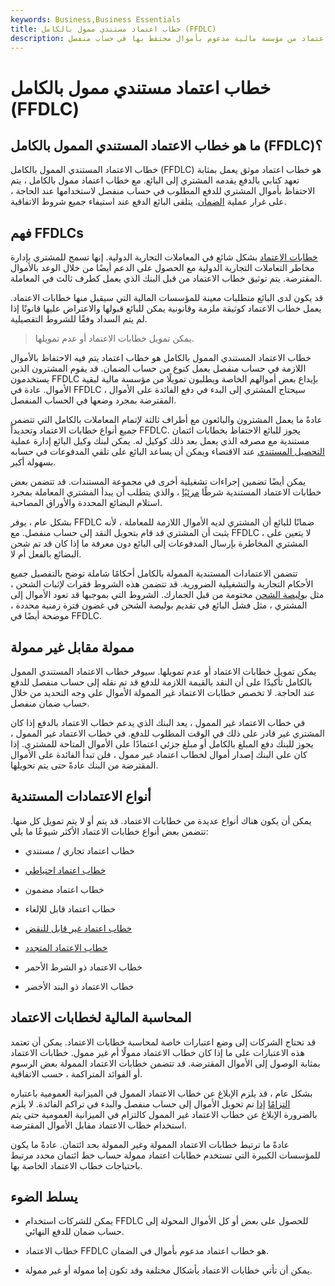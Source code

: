 ```yaml
---
keywords: Business,Business Essentials
title: خطاب اعتماد مستندي ممول بالكامل (FFDLC)
description: خطاب الاعتماد المستندي الممول بالكامل هو خطاب اعتماد من مؤسسة مالية مدعوم بأموال محتفظ بها في حساب منفصل.
---
```


# خطاب اعتماد مستندي ممول بالكامل (FFDLC)
## ما هو خطاب الاعتماد المستندي الممول بالكامل (FFDLC)؟

خطاب الاعتماد المستندي الممول بالكامل (FFDLC) هو خطاب اعتماد موثق يعمل بمثابة تعهد كتابي بالدفع يقدمه المشتري إلى البائع. مع خطاب اعتماد ممول بالكامل ، يتم الاحتفاظ بأموال المشتري للدفع المطلوب في حساب منفصل لاستخدامها عند الحاجة ، على غرار عملية [الضمان](/escrow). يتلقى البائع الدفع عند استيفاء جميع شروط الاتفاقية.

## فهم FFDLCs

[خطابات الاعتماد](/letterofcredit) بشكل شائع في المعاملات التجارية الدولية. إنها تسمح للمشتري بإدارة مخاطر التعاملات التجارية الدولية مع الحصول على الدعم أيضًا من خلال الوعد بالأموال المقترضة. يتم توثيق خطاب الاعتماد من قبل البنك الذي يعمل كطرف ثالث في المعاملة.

قد يكون لدى البائع متطلبات معينة للمؤسسات المالية التي سيقبل منها خطابات الاعتماد. يعمل خطاب الاعتماد كوثيقة ملزمة وقانونية يمكن للبائع قبولها والاعتراض عليها قانونًا إذا لم يتم السداد وفقًا للشروط التفصيلية.

> يمكن تمويل خطابات الاعتماد أو عدم تمويلها.

>

خطاب الاعتماد المستندي الممول بالكامل هو خطاب اعتماد يتم فيه الاحتفاظ بالأموال اللازمة في حساب منفصل يعمل كنوع من حساب الضمان. قد يقوم المشترون الذين يستخدمون FFDLC بإيداع بعض أموالهم الخاصة ويطلبون تمويلًا من مؤسسة مالية لبقية الأموال. عادة في FFDLC ، سيحتاج المشتري إلى البدء في دفع الفائدة على الأموال المقترضة بمجرد وضعها في الحساب المنفصل.

عادةً ما يعمل المشترون والبائعون مع أطراف ثالثة لإتمام المعاملات بالكامل التي تتضمن جميع أنواع خطابات الاعتماد وتحديداً FFDLC. يجوز للبائع الاحتفاظ بخطابات ائتمان مستندية مع مصرفه الذي يعمل بعد ذلك كوكيل له. يمكن لبنك وكيل البائع إدارة عملية [التحصيل المستندي](/documentary-collection) عند الاقتضاء ويمكن أن يساعد البائع على تلقي المدفوعات في حسابه بسهولة أكبر.

يمكن أيضًا تضمين إجراءات تشغيلية أخرى في مجموعة المستندات. قد تتضمن بعض خطابات الاعتماد المستندية شرطًا [مرئيًا](/at-sight) ، والذي يتطلب أن يبدأ المشتري المعاملة بمجرد استلام البضائع المحددة والأوراق المصاحبة.

بشكل عام ، يوفر FFDLC ضمانًا للبائع أن المشتري لديه الأموال اللازمة للمعاملة ، لأنه يثبت أن المشتري قد قام بتحويل النقد إلى حساب منفصل. مع FFDLC ، لا يتعين على المشتري المخاطرة بإرسال المدفوعات إلى البائع دون معرفة ما إذا كان قد تم شحن البضائع بالفعل أم لا.

تتضمن الاعتمادات المستندية الممولة بالكامل أحكامًا شاملة توضح بالتفصيل جميع الأحكام التجارية والتشغيلية الضرورية. قد تتضمن هذه الشروط فقرات لإثبات الشحن ، مثل [بوليصة الشحن](/billoflading) مختومة من قبل الجمارك. الشروط التي بموجبها قد تعود الأموال إلى المشتري ، مثل فشل البائع في تقديم بوليصة الشحن في غضون فترة زمنية محددة ، موضحة أيضًا في FFDLC.

## ممولة مقابل غير ممولة

يمكن تمويل خطابات الاعتماد أو عدم تمويلها. سيوفر خطاب الاعتماد المستندي الممول بالكامل تأكيدًا على أن النقد بالقيمة اللازمة للدفع قد تم نقله إلى حساب منفصل للدفع عند الحاجة. لا تخصص خطابات الاعتماد غير الممولة الأموال على وجه التحديد من خلال حساب ضمان منفصل.

في خطاب الاعتماد غير الممول ، يعد البنك الذي يدعم خطاب الاعتماد بالدفع إذا كان المشتري غير قادر على ذلك في الوقت المطلوب للدفع. في خطاب الاعتماد غير الممول ، يجوز للبنك دفع المبلغ بالكامل أو مبلغ جزئي اعتمادًا على الأموال المتاحة للمشتري. إذا كان على البنك إصدار أموال لخطاب اعتماد غير ممول ، فلن تبدأ الفائدة على الأموال المقترضة من البنك عادةً حتى يتم تحويلها.

## أنواع الاعتمادات المستندية

يمكن أن يكون هناك أنواع عديدة من خطابات الاعتماد. قد يتم أو لا يتم تمويل كل منها. تتضمن بعض أنواع خطابات الاعتماد الأكثر شيوعًا ما يلي:

- خطاب اعتماد تجاري / مستندي

- [خطاب اعتماد احتياطي](/standbyletterofcredit)

- خطاب اعتماد مضمون

- خطاب اعتماد قابل للإلغاء

- [خطاب اعتماد غير قابل للنقض](/iloc)

- [خطاب الاعتماد المتجدد](/revolvingcredit)

- خطاب الاعتماد ذو الشرط الأحمر

- خطاب الاعتماد ذو البند الأخضر

## المحاسبة المالية لخطابات الاعتماد

قد تحتاج الشركات إلى وضع اعتبارات خاصة لمحاسبة خطابات الاعتماد. يمكن أن تعتمد هذه الاعتبارات على ما إذا كان خطاب الاعتماد ممولًا أم غير ممول. خطابات الاعتماد بمثابة الوصول إلى الأموال المقترضة. قد تتضمن خطابات الاعتماد الممولة بعض الرسوم أو الفوائد المتراكمة ، حسب الاتفاقية.

بشكل عام ، قد يلزم الإبلاغ عن خطاب الاعتماد الممول في الميزانية العمومية باعتباره [التزامًا](/liability) [إذا](/liability) تم تحويل الأموال إلى حساب منفصل والبدء في تراكم الفائدة. لا يلزم بالضرورة الإبلاغ عن خطاب الاعتماد غير الممول كالتزام في الميزانية العمومية حتى يتم استخدام خطاب الاعتماد مقابل الأموال المقترضة.

عادةً ما ترتبط خطابات الاعتماد الممولة وغير الممولة بحد ائتمان. عادةً ما يكون للمؤسسات الكبيرة التي تستخدم خطابات اعتماد ممولة حساب خط ائتمان محدد مرتبط باحتياجات خطاب الاعتماد الخاصة بها.

## يسلط الضوء

- يمكن للشركات استخدام FFDLC للحصول على بعض أو كل الأموال المحولة إلى حساب ضمان للدفع النهائي.

- خطاب الاعتماد FFDLC هو خطاب اعتماد مدعوم بأموال في الضمان.

- يمكن أن تأتي خطابات الاعتماد بأشكال مختلفة وقد تكون إما ممولة أو غير ممولة.

